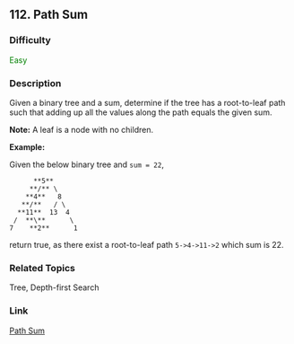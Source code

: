 ## 112. Path Sum
### Difficulty

 <font color=green>Easy</font>

### Description

Given a binary tree and a sum, determine if the tree has a root-to-leaf path
such that adding up all the values along the path equals the given sum.

**Note:**  A leaf is a node with no children.

**Example:**

Given the below binary tree and `sum = 22`,
                  **5**         **/** \        **4**   8       **/**   / \      **11**  13  4     /  **\**      \    7    **2**      1    

return true, as there exist a root-to-leaf path `5->4->11->2` which sum is 22.


### Related Topics

Tree, Depth-first Search


### Link
[Path Sum](https://leetcode.com/problems/path-sum)
